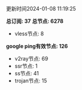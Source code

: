 更新时间2024-01-08 11:19:25

**总订阅: 37**
**总节点: 6278**
- vless节点: 8

**google ping有效节点: 126**
- v2ray节点: 69
- ssr节点: 1
- ss节点: 41
- trojan节点: 15
